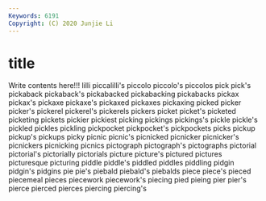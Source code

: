 ```yaml
---
Keywords: 6191
Copyright: (C) 2020 Junjie Li
---
```


# title

Write contents here!!!
lilli
piccalilli's 
piccolo 
piccolo's 
piccolos 
pick 
pick's 
pickaback 
pickaback's 
pickabacked 
pickabacking
pickabacks 
pickax 
pickax's 
pickaxe 
pickaxe's 
pickaxed 
pickaxes 
pickaxing 
picked 
picker
picker's 
pickerel 
pickerel's 
pickerels 
pickers 
picket 
picket's 
picketed 
picketing 
pickets
pickier 
pickiest 
picking 
pickings 
pickings's 
pickle 
pickle's 
pickled 
pickles 
pickling
pickpocket 
pickpocket's 
pickpockets 
picks 
pickup 
pickup's 
pickups 
picky 
picnic 
picnic's
picnicked 
picnicker 
picnicker's 
picnickers 
picnicking 
picnics 
pictograph 
pictograph's 
pictographs 
pictorial
pictorial's 
pictorially 
pictorials 
picture 
picture's 
pictured 
pictures 
picturesque 
picturing 
piddle
piddle's 
piddled 
piddles 
piddling 
pidgin 
pidgin's 
pidgins 
pie 
pie's 
piebald
piebald's 
piebalds 
piece 
piece's 
pieced 
piecemeal 
pieces 
piecework 
piecework's 
piecing
pied 
pieing 
pier 
pier's 
pierce 
pierced 
pierces 
piercing 
piercing's 
